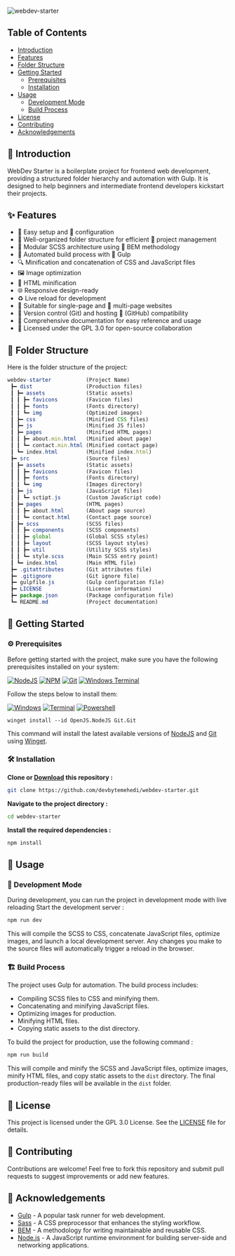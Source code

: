 ![webdev-starter](https://socialify.git.ci/devbytemehedi/webdev-starter/image?font=KoHo&forks=1&issues=1&name=1&pattern=Solid&pulls=1&stargazers=1&theme=Auto)

## Table of Contents

- [Introduction](#🌟-introduction)
- [Features](#✨-features)
- [Folder Structure](#📂-folder-structure)
- [Getting Started](#🚀-getting-started)
  - [Prerequisites](#⚙️-prerequisites)
  - [Installation](#🛠️-installation)
- [Usage](#📝-usage)
  - [Development Mode](#🚧-development-mode)
  - [Build Process](#🏗️-build-process)
- [License](#📄-license)
- [Contributing](#🤝-contributing)
- [Acknowledgements](#🙏-acknowledgements)

## 🌟 Introduction

WebDev Starter is a boilerplate project for frontend web development, providing a structured folder hierarchy and automation with Gulp. It is designed to help beginners and intermediate frontend developers kickstart their projects.

## ✨ Features

- 🚀 Easy setup and 🔧 configuration
- 📁 Well-organized folder structure for efficient 💼 project management
- 🎨 Modular SCSS architecture using 🧩 BEM methodology
- 🤖 Automated build process with 🌊 Gulp
- 🔍 Minification and concatenation of CSS and JavaScript files
- 🖼️ Image optimization
- 🔨 HTML minification
- 🌐 Responsive design-ready
- ♻️ Live reload for development
- 📄 Suitable for single-page and 📑 multi-page websites
- 🔀 Version control (Git) and hosting 🐙 (GitHub) compatibility
- 📖 Comprehensive documentation for easy reference and usage
- 📜 Licensed under the GPL 3.0 for open-source collaboration

## 📂 Folder Structure

Here is the folder structure of the project:

```js
webdev-starter           (Project Name)
 ┣━ dist                 (Production files)
 ┃ ┣━ assets             (Static assets)
 ┃ ┃ ┣━ favicons         (Favicon files)
 ┃ ┃ ┣━ fonts            (Fonts directory)
 ┃ ┃ ┗━ img              (Optimized images)
 ┃ ┣━ css                (Minified CSS files)
 ┃ ┣━ js                 (Minified JS files)
 ┃ ┣━ pages              (Minified HTML pages)
 ┃ ┃ ┣━ about.min.html   (Minified about page)
 ┃ ┃ ┗━ contact.min.html (Minified contact page)
 ┃ ┗━ index.html         (Minified index.html)
 ┣━ src                  (Source files)
 ┃ ┣━ assets             (Static assets)
 ┃ ┃ ┣━ favicons         (Favicon files)
 ┃ ┃ ┣━ fonts            (Fonts directory)
 ┃ ┃ ┗━ img              (Images directory)
 ┃ ┣━ js                 (JavaScript files)
 ┃ ┃ ┗━ sctipt.js        (Custom JavaScript code)
 ┃ ┣━ pages              (HTML pages)
 ┃ ┃ ┣━ about.html       (About page source)
 ┃ ┃ ┗━ contact.html     (Contact page source)
 ┃ ┣━ scss               (SCSS files)
 ┃ ┃ ┣━ components       (SCSS components)
 ┃ ┃ ┣━ global           (Global SCSS styles)
 ┃ ┃ ┣━ layout           (SCSS layout styles)
 ┃ ┃ ┣━ util             (Utility SCSS styles)
 ┃ ┃ ┗━ style.scss       (Main SCSS entry point)
 ┃ ┗━ index.html         (Main HTML file)
 ┣━ .gitattributes       (Git attributes file)
 ┣━ .gitignore           (Git ignore file)
 ┣━ gulpfile.js          (Gulp configuration file)
 ┣━ LICENSE              (License information)
 ┣━ package.json         (Package configuration file)
 ┗━ README.md            (Project documentation)
```

<!-- ## Customization -->

## 🚀 Getting Started

### ⚙️ Prerequisites

Before getting started with the project, make sure you have the following prerequisites installed on your system:

[![NodeJS](https://img.shields.io/badge/Node.js-43853D?style=for-the-badge&logo=node.js&logoColor=white)](https://github.com/nodejs/node.git) [![NPM](https://img.shields.io/badge/npm-CB3837?style=for-the-badge&logo=npm&logoColor=white)](https://github.com/npm/cli.git) [![Git](https://img.shields.io/badge/GIT-E44C30?style=for-the-badge&logo=git&logoColor=white)](https://git-scm.com/) [![Windows Terminal](https://img.shields.io/badge/windows%20terminal-4D4D4D?style=for-the-badge&logo=windows%20terminal&logoColor=white)](https://aka.ms/terminal)

Follow the steps below to install them:

[![Windows](https://img.shields.io/badge/Windows-0078D6?style=for-the-badge&logo=windows&logoColor=white)](https://aka.ms/windows11) [![Terminal](https://img.shields.io/badge/windows%20terminal-4D4D4D?style=for-the-badge&logo=windows%20terminal&logoColor=white)](https://github.com/microsoft/terminal.git) [![Powershell](https://img.shields.io/badge/powershell-5391FE?style=for-the-badge&logo=powershell&logoColor=white)](https://github.com/PowerShell/PowerShell.git)

```pwsh
winget install --id OpenJS.NodeJS Git.Git
```

This command will install the latest available versions of [NodeJS](https://nodejs.org/) and [Git](https://git-scm.com/) using [Winget](https://github.com/microsoft/winget-cli.git).

### 🛠️ Installation

**Clone or [Download](https://github.com/devbytemehedi/webdev-starter/archive/refs/heads/main.zip) this repository :**

```bash
git clone https://github.com/devbytemehedi/webdev-starter.git
```

**Navigate to the project directory :**

```bash
cd webdev-starter
```

**Install the required dependencies :**

```bash
npm install
```

## 📝 Usage

### 🚧 Development Mode

During development, you can run the project in development mode with live reloading
Start the development server :

```bash
npm run dev
```

This will compile the SCSS to CSS, concatenate JavaScript files, optimize images, and launch a local development server. Any changes you make to the source files will automatically trigger a reload in the browser.

### 🏗️ Build Process

The project uses Gulp for automation. The build process includes:

- Compiling SCSS files to CSS and minifying them.
- Concatenating and minifying JavaScript files.
- Optimizing images for production.
- Minifying HTML files.
- Copying static assets to the dist directory.

To build the project for production, use the following command :

```bash
npm run build
```

This will compile and minify the SCSS and JavaScript files, optimize images, minify HTML files, and copy static assets to the `dist` directory. The final production-ready files will be available in the `dist` folder.

## 📄 License

This project is licensed under the GPL 3.0 License. See the [LICENSE](./LICENSE) file for details.

## 🤝 Contributing

Contributions are welcome! Feel free to fork this repository and submit pull requests to suggest improvements or add new features.

## 🙏 Acknowledgements

- [Gulp](https://gulpjs.com/) - A popular task runner for web development.
- [Sass](https://sass-lang.com/) - A CSS preprocessor that enhances the styling workflow.
- [BEM](https://en.bem.info/) - A methodology for writing maintainable and reusable CSS.
- [Node.js](https://nodejs.org/) - A JavaScript runtime environment for building server-side and networking applications.
